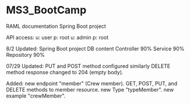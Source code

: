 # MS3_BootCamp
RAML documentation
Spring Boot project

API access:
u: user p: root
u: admin p: root

8/2
Updated:
Spring Boot project
DB content
Controller 90%
Service 90%
Repository 90%

07/29
Updated:
PUT and POST method configured similarly
DELETE method response changed to 204 (empty body).

Added:
new endpoint "member" (Crew member).
GET, POST, PUT, and DELETE methods to member resource.
new Type "typeMember".
new example "crewMember".

